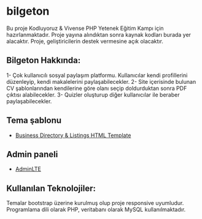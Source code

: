 # bilgeton

Bu proje Kodluyoruz & Vivense PHP Yetenek Eğitim Kampı için hazırlanmaktadır. Proje yayına alındıktan sonra kaynak kodları burada yer alacaktır. Proje, geliştiricilerin destek vermesine açık olacaktır.

## Bilgeton Hakkında:

1- Çok kullanıcılı sosyal paylaşım platformu. Kullanıcılar kendi profillerini düzenleyip, kendi makalelerini paylaşabilecekler.
2- Site içerisinde bulunan CV şablonlarından kendilerine göre olanı seçip doldurduktan sonra PDF çıktısı alabilecekler.
3- Quizler oluşturup diğer kullanıcılar ile beraber paylaşabilecekler.

## Tema şablonu
- [Business Directory & Listings HTML Template](https://themeforest.net/item/reveal-business-directory-listings-html-template/25507058)

## Admin paneli
- [AdminLTE](https://github.com/ColorlibHQ/AdminLTE)

## Kullanılan Teknolojiler: 
Temalar bootstrap üzerine kurulmuş olup proje responsive uyumludur. 
Programlama dili olarak PHP, veritabanı olarak MySQL kullanılmaktadır.
